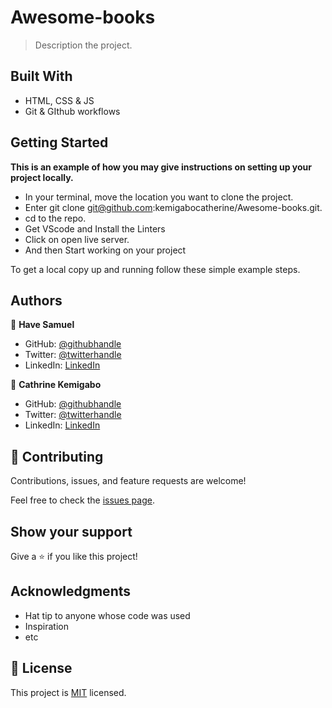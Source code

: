 # Awesome-books

> Description the project.

## Built With

- HTML, CSS & JS
- Git & GIthub workflows

## Getting Started

**This is an example of how you may give instructions on setting up your project locally.**
- In your terminal, move the location you want to clone the project.
- Enter git clone git@github.com:kemigabocatherine/Awesome-books.git.
- cd to the repo.
- Get VScode and Install the Linters
- Click on open live server.
- And then Start working on your project


To get a local copy up and running follow these simple example steps.

## Authors

👤 **Have Samuel**

- GitHub: [@githubhandle](https://github.com/githubhandle)
- Twitter: [@twitterhandle](https://twitter.com/twitterhandle)
- LinkedIn: [LinkedIn](https://linkedin.com/in/linkedinhandle)

👤 **Cathrine Kemigabo**

- GitHub: [@githubhandle](https://github.com/githubhandle)
- Twitter: [@twitterhandle](https://twitter.com/twitterhandle)
- LinkedIn: [LinkedIn](https://linkedin.com/in/linkedinhandle)

## 🤝 Contributing

Contributions, issues, and feature requests are welcome!

Feel free to check the [issues page](../../issues/).

## Show your support

Give a ⭐️ if you like this project!

## Acknowledgments

- Hat tip to anyone whose code was used
- Inspiration
- etc

## 📝 License

This project is [MIT](./MIT.md) licensed.
